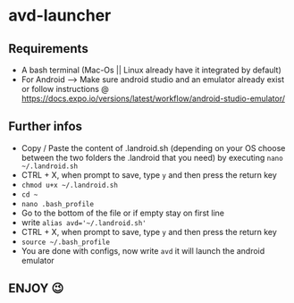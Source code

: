 # avd-launcher

## Requirements

* A bash terminal (Mac-Os || Linux already have it integrated by default)
* For Android --> Make sure android studio and an emulator already exist or follow instructions    @ https://docs.expo.io/versions/latest/workflow/android-studio-emulator/

## Further infos

* Copy / Paste the content of .landroid.sh (depending on your OS choose between the two folders    the .landroid that you need) by executing ``` nano ~/.landroid.sh ```
* CTRL + X, when prompt to save, type ``` y ``` and then press the return key
* ``` chmod u+x ~/.landroid.sh ```
* ``` cd ~ ```
* ``` nano .bash_profile ```
* Go to the bottom of the file or if empty stay on first line
* write ``` alias avd='~/.landroid.sh' ```
* CTRL + X, when prompt to save, type ``` y ``` and then press the return key
* ``` source ~/.bash_profile ```
* You are done with configs, now write ``` avd ``` it will launch the android emulator

## ENJOY 😉 



